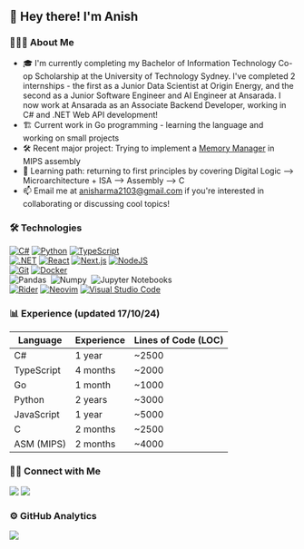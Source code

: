 ## 👋 Hey there! I'm Anish

### 👨🏻‍💻 About Me
- 🎓 I'm currently completing my Bachelor of Information Technology Co-op Scholarship at the University of Technology Sydney. I've completed 2 internships - the first as a Junior Data Scientist at Origin Energy, and the second as a Junior Software Engineer and AI Engineer at Ansarada. I now work at Ansarada as an Associate Backend Developer, working in C# and .NET Web API development!
- 🏗️ Current work in Go programming - learning the language and working on small projects
- 🛠️ Recent major project: Trying to implement a [Memory Manager](https://github.com/anishsharma21/Assembly-Projects/blob/main/MIPS_asm%20(main)/malloc_free.s) in MIPS assembly
- 🌱 Learning path: returning to first principles by covering Digital Logic --> Microarchitecture + ISA --> Assembly --> C
- 📫 Email me at anisharma2103@gmail.com if you're interested in collaborating or discussing cool topics!

### 🛠 Technologies

[![C#](https://custom-icon-badges.demolab.com/badge/C%23-%23239120.svg?logo=cshrp&logoColor=white)](#)
[![Python](https://img.shields.io/badge/Python-3776AB?logo=python&logoColor=fff)](#)
[![TypeScript](https://img.shields.io/badge/TypeScript-3178C6?logo=typescript&logoColor=fff)](#)\
[![.NET](https://img.shields.io/badge/.NET-512BD4?logo=dotnet&logoColor=fff)](#)
[![React](https://img.shields.io/badge/React-%2320232a.svg?logo=react&logoColor=%2361DAFB)](#)
[![Next.js](https://img.shields.io/badge/Next.js-black?logo=next.js&logoColor=white)](#)
[![NodeJS](https://img.shields.io/badge/Node.js-6DA55F?logo=node.js&logoColor=white)](#)\
[![Git](https://img.shields.io/badge/Git-F05032?logo=git&logoColor=fff)](#)
[![Docker](https://img.shields.io/badge/Docker-2496ED?logo=docker&logoColor=fff)](#)\
![Pandas](https://img.shields.io/badge/-Pandas-333333?style=flat&logo=pandas)&nbsp;
![Numpy](https://img.shields.io/badge/-Numpy-333333?style=flat&logo=numpy)&nbsp;
![Jupyter Notebooks](https://img.shields.io/badge/-Jupyter_Notebooks-333333?style=flat&logo=jupyter)&nbsp;\
[![Rider](https://img.shields.io/badge/Rider-000?logo=rider&logoColor=fff)](#)
[![Neovim](https://img.shields.io/badge/Neovim-57A143?logo=neovim&logoColor=fff)](#)
[![Visual Studio Code](https://custom-icon-badges.demolab.com/badge/Visual%20Studio%20Code-0078d7.svg?logo=vsc&logoColor=white)](#)

### 📊 Experience (updated 17/10/24)

| Language    | Experience | Lines of Code (LOC) |
|-------------|------------|---------------------|
| C#          | 1 year     | ~2500               |
| TypeScript  | 4 months   | ~2000               |
| Go          | 1 month    | ~1000               |
| Python      | 2 years    | ~3000               |
| JavaScript  | 1 year     | ~5000               |
| C           | 2 months   | ~2500               |
| ASM (MIPS)  | 2 months   | ~4000               |

### 🤝🏻 Connect with Me

<a href="https://www.linkedin.com/in/anish-sharma-933266221/"><img src="https://img.shields.io/badge/Anish%20Sharma-0077B5?style=flat-square&logo=Linkedin&logoColor=white"/></a>
<a href="mailto:anisharma2103@gmail.com"><img src="https://img.shields.io/badge/-anisharma2103@gmail.com-D14836?style=flat-square&logo=Gmail&logoColor=white"/></a>

### ⚙️ GitHub Analytics
![](http://github-profile-summary-cards.vercel.app/api/cards/profile-details?username=anishsharma21&theme=tokyonight)
